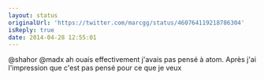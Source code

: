 ```yaml
---
layout: status
originalUrl: 'https://twitter.com/marcgg/status/460764119218786304'
isReply: true
date: 2014-04-28 12:55:01
---
```


@shahor @madx ah ouais effectivement j'avais pas pensé à atom. Après j'ai l'impression que c'est pas pensé pour ce que je veux
